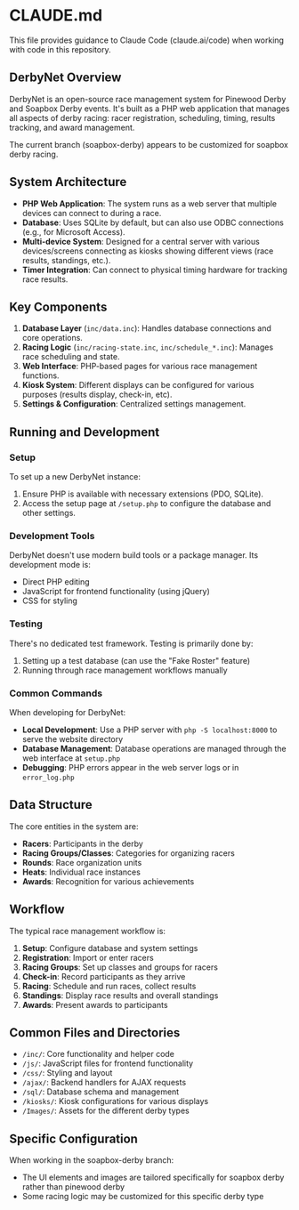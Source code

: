 # CLAUDE.md

This file provides guidance to Claude Code (claude.ai/code) when working with code in this repository.

## DerbyNet Overview

DerbyNet is an open-source race management system for Pinewood Derby and Soapbox Derby events. It's built as a PHP web application that manages all aspects of derby racing: racer registration, scheduling, timing, results tracking, and award management.

The current branch (soapbox-derby) appears to be customized for soapbox derby racing.

## System Architecture

- **PHP Web Application**: The system runs as a web server that multiple devices can connect to during a race.
- **Database**: Uses SQLite by default, but can also use ODBC connections (e.g., for Microsoft Access).
- **Multi-device System**: Designed for a central server with various devices/screens connecting as kiosks showing different views (race results, standings, etc.).
- **Timer Integration**: Can connect to physical timing hardware for tracking race results.

## Key Components

1. **Database Layer** (`inc/data.inc`): Handles database connections and core operations.
2. **Racing Logic** (`inc/racing-state.inc`, `inc/schedule_*.inc`): Manages race scheduling and state.
3. **Web Interface**: PHP-based pages for various race management functions.
4. **Kiosk System**: Different displays can be configured for various purposes (results display, check-in, etc).
5. **Settings & Configuration**: Centralized settings management.

## Running and Development

### Setup

To set up a new DerbyNet instance:

1. Ensure PHP is available with necessary extensions (PDO, SQLite).
2. Access the setup page at `/setup.php` to configure the database and other settings.

### Development Tools

DerbyNet doesn't use modern build tools or a package manager. Its development mode is:

- Direct PHP editing
- JavaScript for frontend functionality (using jQuery)
- CSS for styling

### Testing

There's no dedicated test framework. Testing is primarily done by:

1. Setting up a test database (can use the "Fake Roster" feature)
2. Running through race management workflows manually

### Common Commands

When developing for DerbyNet:

- **Local Development**: Use a PHP server with `php -S localhost:8000` to serve the website directory
- **Database Management**: Database operations are managed through the web interface at `setup.php`
- **Debugging**: PHP errors appear in the web server logs or in `error_log.php`

## Data Structure

The core entities in the system are:

- **Racers**: Participants in the derby
- **Racing Groups/Classes**: Categories for organizing racers
- **Rounds**: Race organization units
- **Heats**: Individual race instances
- **Awards**: Recognition for various achievements

## Workflow

The typical race management workflow is:

1. **Setup**: Configure database and system settings
2. **Registration**: Import or enter racers
3. **Racing Groups**: Set up classes and groups for racers
4. **Check-in**: Record participants as they arrive
5. **Racing**: Schedule and run races, collect results
6. **Standings**: Display race results and overall standings
7. **Awards**: Present awards to participants

## Common Files and Directories

- `/inc/`: Core functionality and helper code
- `/js/`: JavaScript files for frontend functionality
- `/css/`: Styling and layout
- `/ajax/`: Backend handlers for AJAX requests
- `/sql/`: Database schema and management
- `/kiosks/`: Kiosk configurations for various displays
- `/Images/`: Assets for the different derby types

## Specific Configuration

When working in the soapbox-derby branch:
- The UI elements and images are tailored specifically for soapbox derby rather than pinewood derby
- Some racing logic may be customized for this specific derby type